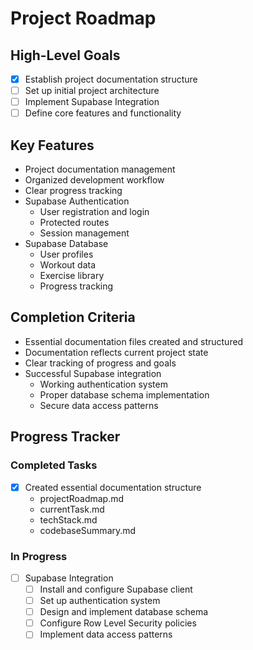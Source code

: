 # Project Roadmap

## High-Level Goals
- [x] Establish project documentation structure
- [ ] Set up initial project architecture
- [ ] Implement Supabase Integration
- [ ] Define core features and functionality

## Key Features
- Project documentation management
- Organized development workflow
- Clear progress tracking
- Supabase Authentication
  - User registration and login
  - Protected routes
  - Session management
- Supabase Database
  - User profiles
  - Workout data
  - Exercise library
  - Progress tracking

## Completion Criteria
- Essential documentation files created and structured
- Documentation reflects current project state
- Clear tracking of progress and goals
- Successful Supabase integration
  - Working authentication system
  - Proper database schema implementation
  - Secure data access patterns

## Progress Tracker

### Completed Tasks
- [x] Created essential documentation structure
  - projectRoadmap.md
  - currentTask.md
  - techStack.md
  - codebaseSummary.md

### In Progress
- [ ] Supabase Integration
  - [ ] Install and configure Supabase client
  - [ ] Set up authentication system
  - [ ] Design and implement database schema
  - [ ] Configure Row Level Security policies
  - [ ] Implement data access patterns
